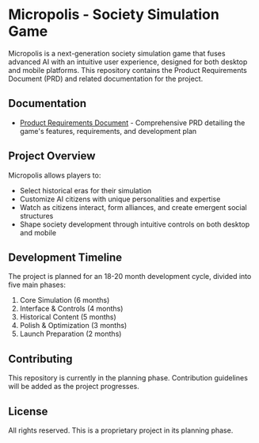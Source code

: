 # Micropolis - Society Simulation Game

Micropolis is a next-generation society simulation game that fuses advanced AI with an intuitive user experience, designed for both desktop and mobile platforms. This repository contains the Product Requirements Document (PRD) and related documentation for the project.

## Documentation

- [Product Requirements Document](docs/prd.md) - Comprehensive PRD detailing the game's features, requirements, and development plan

## Project Overview

Micropolis allows players to:
- Select historical eras for their simulation
- Customize AI citizens with unique personalities and expertise
- Watch as citizens interact, form alliances, and create emergent social structures
- Shape society development through intuitive controls on both desktop and mobile

## Development Timeline

The project is planned for an 18-20 month development cycle, divided into five main phases:
1. Core Simulation (6 months)
2. Interface & Controls (4 months)
3. Historical Content (5 months)
4. Polish & Optimization (3 months)
5. Launch Preparation (2 months)

## Contributing

This repository is currently in the planning phase. Contribution guidelines will be added as the project progresses.

## License

All rights reserved. This is a proprietary project in its planning phase.